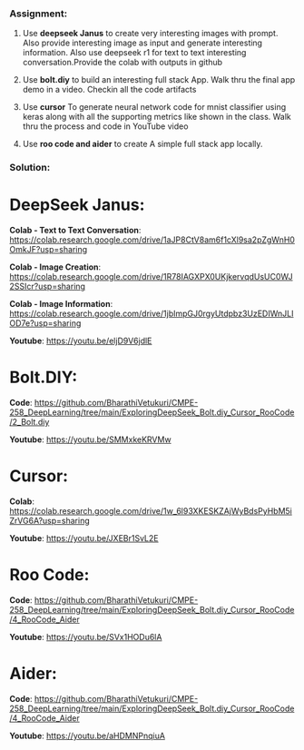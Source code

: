 ### Assignment:

1. Use **deepseek Janus** to create very interesting images with prompt. Also provide interesting image as input and generate interesting information. Also use deepseek r1 for text to text interesting conversation.Provide the colab with outputs in github

2. Use **bolt.diy** to build an interesting full stack App. Walk thru the final app demo in a video. Checkin all the code artifacts
   
3. Use **cursor** To generate neural network code for mnist classifier using keras  along with all the supporting metrics like shown in the class. Walk thru the process and code in YouTube video

4. Use **roo code and aider** to create A simple full stack app locally.

### Solution:

# DeepSeek Janus:
**Colab - Text to Text Conversation**: https://colab.research.google.com/drive/1aJP8CtV8am6f1cXl9sa2pZgWnH0OmkJF?usp=sharing 

**Colab - Image Creation**: https://colab.research.google.com/drive/1R78IAGXPX0UKjkervqdUsUC0WJ2SSIcr?usp=sharing 

**Colab - Image Information**: https://colab.research.google.com/drive/1jbImpGJ0rgyUtdpbz3UzEDIWnJLIOD7e?usp=sharing 

**Youtube**: https://youtu.be/eljD9V6jdlE 

# Bolt.DIY:
**Code**: https://github.com/BharathiVetukuri/CMPE-258_DeepLearning/tree/main/ExploringDeepSeek_Bolt.diy_Cursor_RooCode/2_Bolt.diy 

**Youtube**: https://youtu.be/SMMxkeKRVMw

# Cursor:
**Colab**: https://colab.research.google.com/drive/1w_6l93XKESKZAjWyBdsPyHbM5iZrVG6A?usp=sharing 

**Youtube**: https://youtu.be/JXEBr1SvL2E 

# Roo Code:
**Code**: https://github.com/BharathiVetukuri/CMPE-258_DeepLearning/tree/main/ExploringDeepSeek_Bolt.diy_Cursor_RooCode/4_RooCode_Aider 

**Youtube**: https://youtu.be/SVx1HODu6lA 

# Aider:
**Code**: https://github.com/BharathiVetukuri/CMPE-258_DeepLearning/tree/main/ExploringDeepSeek_Bolt.diy_Cursor_RooCode/4_RooCode_Aider 

**Youtube**: https://youtu.be/aHDMNPnqiuA 
